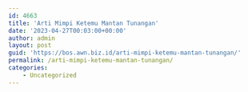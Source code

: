 ```yaml
---
id: 4663
title: 'Arti Mimpi Ketemu Mantan Tunangan'
date: '2023-04-27T00:03:00+00:00'
author: admin
layout: post
guid: 'https://bos.awn.biz.id/arti-mimpi-ketemu-mantan-tunangan/'
permalink: /arti-mimpi-ketemu-mantan-tunangan/
categories:
    - Uncategorized
---
```


